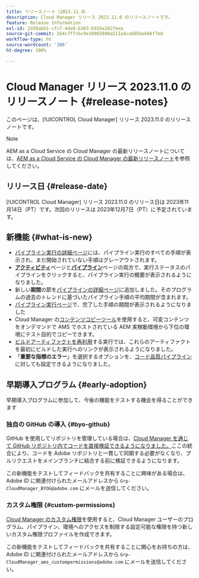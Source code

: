```yaml
---
title: リリースノート（2023.11.0）
description: Cloud Manager リリース 2023.11.0 のリリースノートです。
feature: Release Information
exl-id: 2d38abb1-cfc7-44a9-b303-b555e2827eea
source-git-commit: 264c7ffcbc9e10903880a511a4ca605be666f7e8
workflow-type: ht
source-wordcount: '386'
ht-degree: 100%

---
```



# Cloud Manager リリース 2023.11.0 のリリースノート {#release-notes}

このページは、[!UICONTROL Cloud Manager] リリース 2023.11.0 のリリースノートです。

>[!NOTE]
>
>AEM as a Cloud Service の Cloud Manager の最新リリースノートについては、[AEM as a Cloud Service の Cloud Manager の最新リリースノート](https://experienceleague.adobe.com/docs/experience-manager-cloud-service/content/implementing/using-cloud-manager/release-notes-cloud-manager/release-notes-cm-current.html?lang=ja)を参照してください。

## リリース日 {#release-date}

[!UICONTROL Cloud Manager] リリース 2023.11.0 のリリース日は 2023年11月14日（PT）です。次回のリリースは 2023年12月7日（PT）に予定されています。

## 新機能 {#what-is-new}

* [パイプライン実行の詳細ページ](/help/using/managing-pipelines.md#view-details)には、パイプライン実行のすべての手順が表示され、まだ開始されていない手順はグレーアウトされます。
* **[アクティビティ](/help/using/managing-pipelines.md#activity)**&#x200B;ページと&#x200B;**[パイプライン](/help/using/managing-pipelines.md#pipelines)**&#x200B;ページの両方で、実行ステータスのパイプラインをクリックすると、パイプライン実行の概要が表示されるようになりました。
* 新しい&#x200B;**期間**&#x200B;の節を[パイプラインの詳細ページ](/help/using/managing-pipelines.md#view-details)に追加しました。そのプログラムの過去のトレンドに基づいたパイプライン手順の平均期間が含まれます。
* [パイプライン実行ページ](/help/using/managing-pipelines.md#activity-window)で、完了した手順の期間が表示されるようになりました
* Cloud Manager の[コンテンツコピーツール](/help/using/content-copy.md)を使用すると、可変コンテンツをオンデマンドで AMS でホストされている AEM 実稼動環境から下位の環境にテスト目的でコピーできます。
* [ビルドアーティファクトを再利用](/help/getting-started/project-setup.md#build-artifact-reuse)する実行では、これらのアーティファクトを最初にビルドした実行へのリンクが表示されるようになりました。
* 「**重要な指標のエラー**」を選択するオプションを、[コード品質パイプライン](/help/using/non-production-pipelines.md)に対しても設定できるようになりました。

## 早期導入プログラム {#early-adoption}

早期導入プログラムに参加して、今後の機能をテストする機会を得ることができます

### 独自の GitHub の導入 {#byo-github}

GitHub を使用してリポジトリを管理している場合は、[Cloud Manager を通じて GitHub リポジトリ内でコードを直接検証できるようになりました。](/help/managing-code/byo-github.md)ここの統合により、コードを Adobe リポジトリと一貫して同期する必要がなくなり、プルリクエストをメインブランチに結合する前に検証できるようになります。

この新機能をテストしてフィードバックを共有することに興味がある場合は、Adobe ID に関連付けられたメールアドレスから `Grp-CloudManager_BYOG@adobe.com` にメールを送信してください。

### カスタム権限 {#custom-permissions}

[Cloud Manager のカスタム権限](/help/using/custom-permissions.md)を使用すると、Cloud Manager ユーザーのプログラム、パイプライン、環境へのアクセスを制限する設定可能な権限を持つ新しいカスタム権限プロファイルを作成できます。

この新機能をテストしてフィードバックを共有することに関心をお持ちの方は、Adobe ID に関連付けられたメールアドレスから `Grp-CloudManager_ams_custompermissions@adobe.com` にメールを送信してください。
